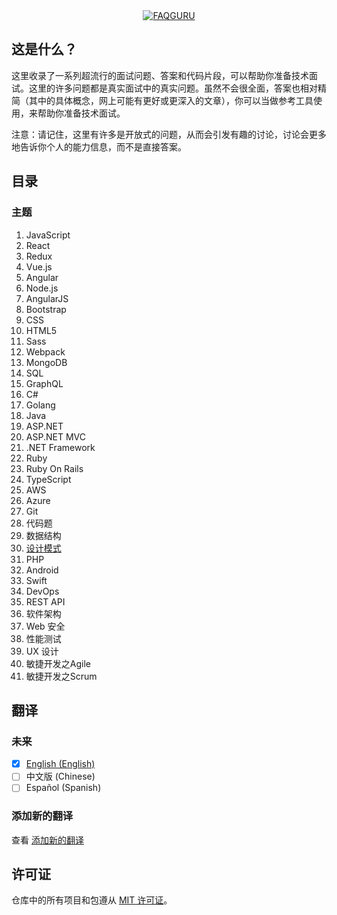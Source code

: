 <div align="center">
  <a href="https://github.com/FAQGURU">
    <img src="../../assets/readme.svg" alt="FAQGURU" />
  </a>
</div>

## 这是什么？

这里收录了一系列超流行的面试问题、答案和代码片段，可以帮助你准备技术面试。这里的许多问题都是真实面试中的真实问题。虽然不会很全面，答案也相对精简（其中的具体概念，网上可能有更好或更深入的文章），你可以当做参考工具使用，来帮助你准备技术面试。

注意：请记住，这里有许多是开放式的问题，从而会引发有趣的讨论，讨论会更多地告诉你个人的能力信息，而不是直接答案。

## 目录

### 主题

1. JavaScript
2. React
3. Redux
4. Vue.js
5. Angular
6. Node.js
7. AngularJS
8. Bootstrap
9. CSS
10. HTML5
11. Sass
12. Webpack
13. MongoDB
14. SQL
15. GraphQL
16. C#
17. Golang
18. Java
19. ASP.NET
20. ASP.NET MVC
21. .NET Framework
22. Ruby
23. Ruby On Rails
24. TypeScript
25. AWS
26. Azure
27. Git
28. 代码题
29. 数据结构
30. [设计模式](./design-patterns.md)
31. PHP
32. Android
33. Swift
34. DevOps
35. REST API
36. 软件架构
37. Web 安全
38. 性能测试
39. UX 设计
40. 敏捷开发之Agile
41. 敏捷开发之Scrum

## 翻译

### 未来

- [x] [English (English)](../../readme.md)
- [ ] 中文版 (Chinese)
- [ ] Español (Spanish)

### 添加新的翻译

查看 [添加新的翻译](../../CONTRIBUTING.md#Translations)

## 许可证

仓库中的所有项目和包遵从 [MIT 许可证](../../LICENSE)。
